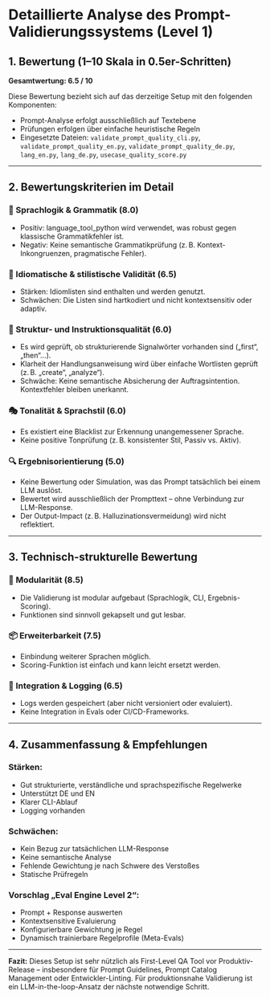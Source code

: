 # Detaillierte Analyse des Prompt-Validierungssystems (Level 1)

## 1. Bewertung (1–10 Skala in 0.5er-Schritten)
**Gesamtwertung: 6.5 / 10**

Diese Bewertung bezieht sich auf das derzeitige Setup mit den folgenden Komponenten:
- Prompt-Analyse erfolgt ausschließlich auf Textebene
- Prüfungen erfolgen über einfache heuristische Regeln
- Eingesetzte Dateien: `validate_prompt_quality_cli.py`, `validate_prompt_quality_en.py`, `validate_prompt_quality_de.py`, `lang_en.py`, `lang_de.py`, `usecase_quality_score.py`

---

## 2. Bewertungskriterien im Detail

### 🧠 Sprachlogik & Grammatik (8.0)
- Positiv: language_tool_python wird verwendet, was robust gegen klassische Grammatikfehler ist.
- Negativ: Keine semantische Grammatikprüfung (z. B. Kontext-Inkongruenzen, pragmatische Fehler).

### 🧩 Idiomatische & stilistische Validität (6.5)
- Stärken: Idiomlisten sind enthalten und werden genutzt.
- Schwächen: Die Listen sind hartkodiert und nicht kontextsensitiv oder adaptiv.

### 📐 Struktur- und Instruktionsqualität (6.0)
- Es wird geprüft, ob strukturierende Signalwörter vorhanden sind („first“, „then“…).
- Klarheit der Handlungsanweisung wird über einfache Wortlisten geprüft (z. B. „create“, „analyze“).
- Schwäche: Keine semantische Absicherung der Auftragsintention. Kontextfehler bleiben unerkannt.

### 🎭 Tonalität & Sprachstil (6.0)
- Es existiert eine Blacklist zur Erkennung unangemessener Sprache.
- Keine positive Tonprüfung (z. B. konsistenter Stil, Passiv vs. Aktiv).

### 🔍 Ergebnisorientierung (5.0)
- Keine Bewertung oder Simulation, was das Prompt tatsächlich bei einem LLM auslöst.
- Bewertet wird ausschließlich der Prompttext – ohne Verbindung zur LLM-Response.
- Der Output-Impact (z. B. Halluzinationsvermeidung) wird nicht reflektiert.

---

## 3. Technisch-strukturelle Bewertung

### 🔧 Modularität (8.5)
- Die Validierung ist modular aufgebaut (Sprachlogik, CLI, Ergebnis-Scoring).
- Funktionen sind sinnvoll gekapselt und gut lesbar.

### 📦 Erweiterbarkeit (7.5)
- Einbindung weiterer Sprachen möglich.
- Scoring-Funktion ist einfach und kann leicht ersetzt werden.

### 📁 Integration & Logging (6.5)
- Logs werden gespeichert (aber nicht versioniert oder evaluiert).
- Keine Integration in Evals oder CI/CD-Frameworks.

---

## 4. Zusammenfassung & Empfehlungen

### Stärken:
- Gut strukturierte, verständliche und sprachspezifische Regelwerke
- Unterstützt DE und EN
- Klarer CLI-Ablauf
- Logging vorhanden

### Schwächen:
- Kein Bezug zur tatsächlichen LLM-Response
- Keine semantische Analyse
- Fehlende Gewichtung je nach Schwere des Verstoßes
- Statische Prüfregeln

### Vorschlag „Eval Engine Level 2“:
- Prompt + Response auswerten
- Kontextsensitive Evaluierung
- Konfigurierbare Gewichtung je Regel
- Dynamisch trainierbare Regelprofile (Meta-Evals)

---

**Fazit:** Dieses Setup ist sehr nützlich als First-Level QA Tool vor Produktiv-Release – insbesondere für Prompt Guidelines, Prompt Catalog Management oder Entwickler-Linting. Für produktionsnahe Validierung ist ein LLM-in-the-loop-Ansatz der nächste notwendige Schritt.